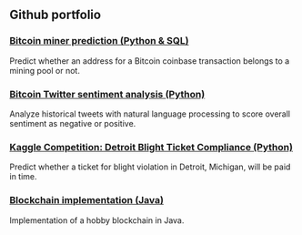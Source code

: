 ## Github portfolio

### [Bitcoin miner prediction (Python & SQL)](https://github.com/sbjorken/bitcoin_miner_prediction)

Predict whether an address for a Bitcoin coinbase transaction belongs to a mining pool or not.


### [Bitcoin Twitter sentiment analysis (Python)](https://github.com/sbjorken/bitcoin_twitter_sentiment_analysis)

Analyze historical tweets with natural language processing to score overall sentiment as negative or positive.


### [Kaggle Competition: Detroit Blight Ticket Compliance (Python)](https://github.com/sbjorken/blight_ticket_compliance)

Predict whether a ticket for blight violation in Detroit, Michigan, will be paid in time.


### [Blockchain implementation (Java)](https://github.com/sbjorken/blockchain_implementation)

Implementation of a hobby blockchain in Java.
